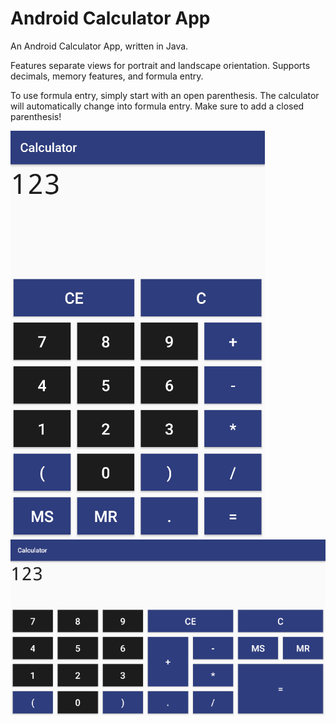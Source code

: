 # Android Calculator App
An Android Calculator App, written in Java.

Features separate views for portrait and landscape orientation.
Supports decimals, memory features, and formula entry. 

To use formula entry, simply start with an open parenthesis. 
The calculator will automatically change into formula entry. 
Make sure to add a closed parenthesis! 

![Portrait View](calculator-portrait-view.png)
![Landscape View](calculator-landscape-view.png)
